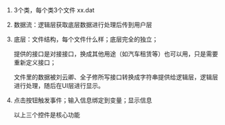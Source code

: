 1. 3个类，每个类3个文件 xx.dat

2. 数据流：逻辑层获取底层数据进行处理后传到用户层

3. 底层：文件结构，每个文件什么样；底层完全的独立；

   提供的接口是对接接口，换成其他用途（如汽车租赁等）也可以用，只是需要重新定义接口；

   文件里的数据被刘云卿、全子修所写接口转换成字符串提供给逻辑层，逻辑层进行处理，随后在UI层进行显示。

4. 点击按钮触发事件；输入信息绑定到变量；显示信息

   以上三个控件是核心功能